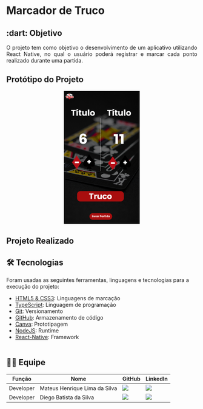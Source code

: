 # Marcador de Truco

<span id="objetivo">

<h2> :dart: Objetivo</h2>

<p align="justify">O projeto tem como objetivo o desenvolvimento de um aplicativo utilizando React Native, no qual o usuário poderá registrar e marcar cada ponto realizado durante uma partida.</p>


## Protótipo do Projeto

<p align="center">
  <img src="https://github.com/diiegobsilva/Marcador/blob/main/Marcador/src/assets/TelaBase.png" width="200"  height="350"title="">
</p>

## Projeto Realizado


<span id="tecnologias">
  
## 🛠️ Tecnologias

Foram usadas as seguintes ferramentas, linguagens e tecnologias para a execução do projeto:

- [HTML5 & CSS3](https://www.w3schools.com/): Linguagens de marcação
- [TypeScript](https://www.typescriptlang.org/): Linguagem de programação
- [Git](https://git-scm.com): Versionamento
- [GitHub](https://github.com/): Armazenamento de código
- [Canva](https://www.figma.com): Prototipagem
- [NodeJS](https://nodejs.org/): Runtime
- [React-Native](https://pt-br.reactjs.org/): Framework
<br/><br/>


## 👩‍💻 Equipe 
|Função|Nome|GitHub|LinkedIn|
| -------- |-------- |-------- |-------- |
| Developer |Mateus Henrique Lima da Silva|<a href="https://github.com/mateushlsilva" target="_blanck"><img src = "https://img.shields.io/badge/GitHub-100000?style=for-the-badge&logo=github&logoColor=white" target="_blank"></a> |<a href="https://www.linkedin.com/in/mateus-silva-80232a222/" target="_blank"><img src="https://img.shields.io/badge/-LinkedIn-%230077B5?style=for-the-badge&logo=linkedin&logoColor=white" target="_blank"></a>|
| Developer |Diego Batista da Silva|<a href="https://github.com/diiegobsilva" target="_blanck"><img src = "https://img.shields.io/badge/GitHub-100000?style=for-the-badge&logo=github&logoColor=white" target="_blank"></a> |<a href="https://www.linkedin.com/in/diegobatista1/" target="_blank"><img src="https://img.shields.io/badge/-LinkedIn-%230077B5?style=for-the-badge&logo=linkedin&logoColor=white" target="_blank"></a>|

